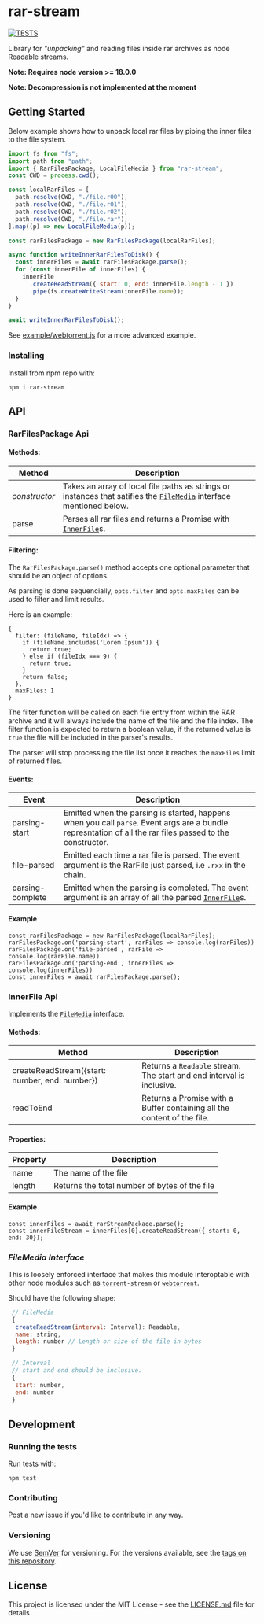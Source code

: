 # rar-stream

[![TESTS](https://github.com/1313/rar-stream/actions/workflows/test.yml/badge.svg)](https://github.com/1313/rar-stream/actions/workflows/test.yml)

Library for _"unpacking"_ and reading files inside rar archives as node Readable streams.

**Note: Requires node version >= 18.0.0**

**Note: Decompression is not implemented at the moment**

## Getting Started

Below example shows how to unpack local rar files by piping the inner files to the file system.

```javascript
import fs from "fs";
import path from "path";
import { RarFilesPackage, LocalFileMedia } from "rar-stream";
const CWD = process.cwd();

const localRarFiles = [
  path.resolve(CWD, "./file.r00"),
  path.resolve(CWD, "./file.r01"),
  path.resolve(CWD, "./file.r02"),
  path.resolve(CWD, "./file.rar"),
].map((p) => new LocalFileMedia(p));

const rarFilesPackage = new RarFilesPackage(localRarFiles);

async function writeInnerRarFilesToDisk() {
  const innerFiles = await rarFilesPackage.parse();
  for (const innerFile of innerFiles) {
    innerFile
      .createReadStream({ start: 0, end: innerFile.length - 1 })
      .pipe(fs.createWriteStream(innerFile.name));
  }
}

await writeInnerRarFilesToDisk();
```

See [example/webtorrent.js](example/webtorrent.js) for a more advanced example.

### Installing

Install from npm repo with:

```
npm i rar-stream
```

## API

### RarFilesPackage Api

#### Methods:

| Method        | Description                                                                                                                                 |
| ------------- | ------------------------------------------------------------------------------------------------------------------------------------------- |
| _constructor_ | Takes an array of local file paths as strings or instances that satifies the [`FileMedia`](#filemedia-interface) interface mentioned below. |
| parse         | Parses all rar files and returns a Promise with [`InnerFile`](#innerfile-api)s.                                                             |

#### Filtering:

The `RarFilesPackage.parse()` method accepts one optional parameter that should be an object of options.

As parsing is done sequencially, `opts.filter` and `opts.maxFiles` can be used to filter and limit results.

Here is an example:
```
{
  filter: (fileName, fileIdx) => {
    if (fileName.includes('Lorem Ipsum')) {
      return true;
    } else if (fileIdx === 9) {
      return true;
    }
    return false;
  },
  maxFiles: 1
}
```

The filter function will be called on each file entry from within the RAR archive and it will always include the name of the file and the file index. The filter function is expected to return a boolean value, if the returned value is `true` the file will be included in the parser's results.

The parser will stop processing the file list once it reaches the `maxFiles` limit of returned files.

#### Events:

| Event            | Description                                                                                                                                               |
| ---------------- | --------------------------------------------------------------------------------------------------------------------------------------------------------- |
| parsing-start    | Emitted when the parsing is started, happens when you call `parse`. Event args are a bundle represntation of all the rar files passed to the constructor. |
| file-parsed      | Emitted each time a rar file is parsed. The event argument is the RarFile just parsed, i.e `.rxx` in the chain.                                           |
| parsing-complete | Emitted when the parsing is completed. The event argument is an array of all the parsed [`InnerFile`](#innerfile-api)s.                                   |

#### Example

```
const rarFilesPackage = new RarFilesPackage(localRarFiles);
rarFilesPackage.on('parsing-start', rarFiles => console.log(rarFiles))
rarFilesPackage.on('file-parsed', rarFile => console.log(rarFile.name))
rarFilesPackage.on('parsing-end', innerFiles => console.log(innerFiles))
const innerFiles = await rarFilesPackage.parse();
```

### InnerFile Api

Implements the [`FileMedia`](#filemedia-interface) interface.

#### Methods:

| Method                                         | Description                                                             |
| ---------------------------------------------- | ----------------------------------------------------------------------- |
| createReadStream({start: number, end: number}) | Returns a `Readable` stream. The start and end interval is inclusive.   |
| readToEnd                                      | Returns a Promise with a Buffer containing all the content of the file. |

#### Properties:

| Property | Description                                   |
| -------- | --------------------------------------------- |
| name     | The name of the file                          |
| length   | Returns the total number of bytes of the file |

#### Example

```
const innerFiles = await rarStreamPackage.parse();
const innerFileStream = innerFiles[0].createReadStream({ start: 0, end: 30});
```

### _FileMedia Interface_

This is loosely enforced interface that makes this module interoptable with other node modules such as [`torrent-stream`](https://www.npmjs.com/package/torrent-stream) or [`webtorrent`](https://www.npmjs.com/package/webtorrent).

Should have the following shape:

```javascript
 // FileMedia
 {
  createReadStream(interval: Interval): Readable,
  name: string,
  length: number // Length or size of the file in bytes
 }

 // Interval
 // start and end should be inclusive.
 {
  start: number,
  end: number
 }
```

## Development

### Running the tests

Run tests with:

```
npm test
```

### Contributing

Post a new issue if you'd like to contribute in any way.

### Versioning

We use [SemVer](http://semver.org/) for versioning. For the versions available, see the [tags on this repository](https://github.com/1313/rar-stream/tags).

## License

This project is licensed under the MIT License - see the [LICENSE.md](LICENSE.md) file for details
